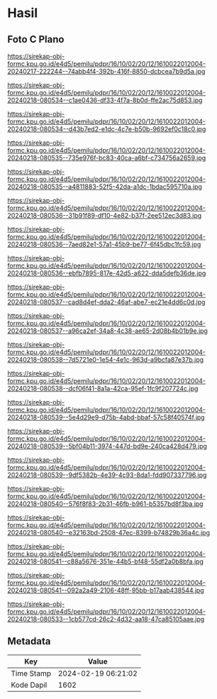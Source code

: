 # Hasil

## Foto C Plano

https://sirekap-obj-formc.kpu.go.id/e4d5/pemilu/pdpr/16/10/02/20/12/1610022012004-20240217-222244--74abb4f4-392b-416f-8850-dcbcea7b9d5a.jpg

https://sirekap-obj-formc.kpu.go.id/e4d5/pemilu/pdpr/16/10/02/20/12/1610022012004-20240218-080534--c1ae0436-df33-4f7a-8b0d-ffe2ac75d853.jpg

https://sirekap-obj-formc.kpu.go.id/e4d5/pemilu/pdpr/16/10/02/20/12/1610022012004-20240218-080534--d43b7ed2-e1dc-4c7e-b50b-9692ef0c18c0.jpg

https://sirekap-obj-formc.kpu.go.id/e4d5/pemilu/pdpr/16/10/02/20/12/1610022012004-20240218-080535--735e976f-bc83-40ca-a6bf-c734756a2659.jpg

https://sirekap-obj-formc.kpu.go.id/e4d5/pemilu/pdpr/16/10/02/20/12/1610022012004-20240218-080535--a4811883-52f5-42da-a1dc-1bdac595710a.jpg

https://sirekap-obj-formc.kpu.go.id/e4d5/pemilu/pdpr/16/10/02/20/12/1610022012004-20240218-080536--31b91f89-df10-4e82-b37f-2ee512ec3d83.jpg

https://sirekap-obj-formc.kpu.go.id/e4d5/pemilu/pdpr/16/10/02/20/12/1610022012004-20240218-080536--7aed82e1-57a1-45b9-be77-6f45dbc1fc59.jpg

https://sirekap-obj-formc.kpu.go.id/e4d5/pemilu/pdpr/16/10/02/20/12/1610022012004-20240218-080536--ebfb7895-817e-42d5-a622-dda5defb36de.jpg

https://sirekap-obj-formc.kpu.go.id/e4d5/pemilu/pdpr/16/10/02/20/12/1610022012004-20240218-080537--cad8d4ef-dda2-46af-abe7-ec21e4dd6c0d.jpg

https://sirekap-obj-formc.kpu.go.id/e4d5/pemilu/pdpr/16/10/02/20/12/1610022012004-20240218-080537--a96ca2ef-34a8-4c38-ae65-2d08b4b01b9e.jpg

https://sirekap-obj-formc.kpu.go.id/e4d5/pemilu/pdpr/16/10/02/20/12/1610022012004-20240218-080538--7d5721e0-1e54-4e1c-963d-a9bcfa87e37b.jpg

https://sirekap-obj-formc.kpu.go.id/e4d5/pemilu/pdpr/16/10/02/20/12/1610022012004-20240218-080538--dcf06f41-8a1a-42ca-95ef-1fc9f207724c.jpg

https://sirekap-obj-formc.kpu.go.id/e4d5/pemilu/pdpr/16/10/02/20/12/1610022012004-20240218-080539--5e4d29e9-d75b-4abd-bbaf-57c58f40574f.jpg

https://sirekap-obj-formc.kpu.go.id/e4d5/pemilu/pdpr/16/10/02/20/12/1610022012004-20240218-080539--5bf04b11-3974-447d-bd9e-240ca428d479.jpg

https://sirekap-obj-formc.kpu.go.id/e4d5/pemilu/pdpr/16/10/02/20/12/1610022012004-20240218-080539--9df5382b-4e39-4c93-8da1-fdd907337796.jpg

https://sirekap-obj-formc.kpu.go.id/e4d5/pemilu/pdpr/16/10/02/20/12/1610022012004-20240218-080540--576f8f83-2b31-46fb-b961-b5357bd8f3ba.jpg

https://sirekap-obj-formc.kpu.go.id/e4d5/pemilu/pdpr/16/10/02/20/12/1610022012004-20240218-080540--e32163bd-2508-47ec-8399-b74829b36a4c.jpg

https://sirekap-obj-formc.kpu.go.id/e4d5/pemilu/pdpr/16/10/02/20/12/1610022012004-20240218-080541--c88a5676-351e-44b5-bf48-55df2a0b8bfa.jpg

https://sirekap-obj-formc.kpu.go.id/e4d5/pemilu/pdpr/16/10/02/20/12/1610022012004-20240218-080541--092a2a49-2106-48ff-95bb-b17aab438544.jpg

https://sirekap-obj-formc.kpu.go.id/e4d5/pemilu/pdpr/16/10/02/20/12/1610022012004-20240218-080533--1cb577cd-26c2-4d32-aa18-47ca85105aae.jpg


## Metadata

| Key        | Value               |
| ---------- | ------------------- |
| Time Stamp | 2024-02-19 06:21:02 |
| Kode Dapil | 1602                |



